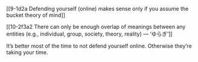 [[9-1d2a Defending yourself (online) makes sense only if you assume the bucket theory of mind]]

[[10-2f3a2 There can only be enough overlap of meanings between any entities (e.g., individual, group, society, theory, reality) — ‘ゆらぎ’]]

It’s better most of the time to not defend yourself online. Otherwise they’re taking your time.
